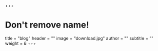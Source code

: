 +++
# Don't remove name!
title = "blog"
header = ""
image = "download.jpg"
author = ""
subtitle = ""
weight = 6
+++
